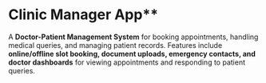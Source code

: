 # Clinic Manager App\*\*

A **Doctor-Patient Management System** for booking appointments, handling medical queries, and managing patient records. Features include **online/offline slot booking, document uploads, emergency contacts, and doctor dashboards** for viewing appointments and responding to patient queries.
